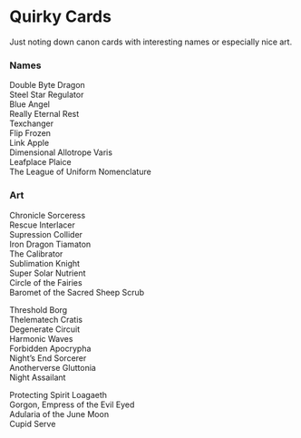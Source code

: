 # Quirky Cards

Just noting down canon cards with interesting names or especially nice art.


### Names
Double Byte Dragon  
Steel Star Regulator  
Blue Angel  
Really Eternal Rest  
Texchanger  
Flip Frozen  
Link Apple  
Dimensional Allotrope Varis  
Leafplace Plaice  
The League of Uniform Nomenclature  

### Art
Chronicle Sorceress  
Rescue Interlacer  
Supression Collider  
Iron Dragon Tiamaton  
The Calibrator  
Sublimation Knight  
Super Solar Nutrient  
Circle of the Fairies  
Baromet of the Sacred Sheep Scrub  

Threshold Borg  
Thelematech Cratis  
Degenerate Circuit  
Harmonic Waves  
Forbidden Apocrypha  
Night’s End Sorcerer  
Anotherverse Gluttonia  
Night Assailant  

Protecting Spirit Loagaeth  
Gorgon, Empress of the Evil Eyed  
Adularia of the June Moon  
Cupid Serve  
